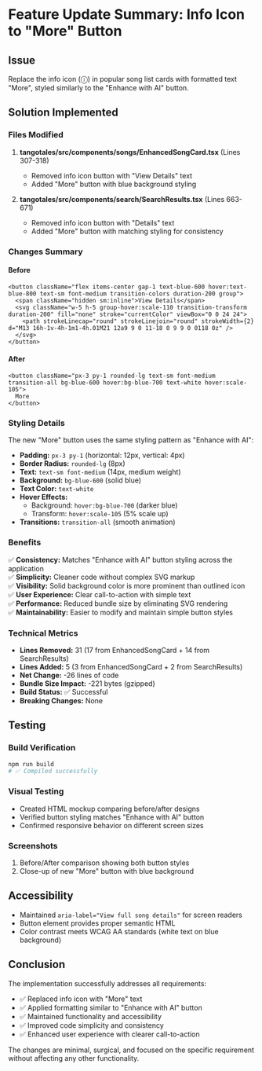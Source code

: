# Feature Update Summary: Info Icon to "More" Button

## Issue
Replace the info icon (ⓘ) in popular song list cards with formatted text "More", styled similarly to the "Enhance with AI" button.

## Solution Implemented

### Files Modified
1. **tangotales/src/components/songs/EnhancedSongCard.tsx** (Lines 307-318)
   - Removed info icon button with "View Details" text
   - Added "More" button with blue background styling

2. **tangotales/src/components/search/SearchResults.tsx** (Lines 663-671)
   - Removed info icon button with "Details" text
   - Added "More" button with matching styling for consistency

### Changes Summary

#### Before
```tsx
<button className="flex items-center gap-1 text-blue-600 hover:text-blue-800 text-sm font-medium transition-colors duration-200 group">
  <span className="hidden sm:inline">View Details</span>
  <svg className="w-5 h-5 group-hover:scale-110 transition-transform duration-200" fill="none" stroke="currentColor" viewBox="0 0 24 24">
    <path strokeLinecap="round" strokeLinejoin="round" strokeWidth={2} d="M13 16h-1v-4h-1m1-4h.01M21 12a9 9 0 11-18 0 9 9 0 0118 0z" />
  </svg>
</button>
```

#### After
```tsx
<button className="px-3 py-1 rounded-lg text-sm font-medium transition-all bg-blue-600 hover:bg-blue-700 text-white hover:scale-105">
  More
</button>
```

### Styling Details

The new "More" button uses the same styling pattern as "Enhance with AI":

- **Padding:** `px-3 py-1` (horizontal: 12px, vertical: 4px)
- **Border Radius:** `rounded-lg` (8px)
- **Text:** `text-sm font-medium` (14px, medium weight)
- **Background:** `bg-blue-600` (solid blue)
- **Text Color:** `text-white`
- **Hover Effects:**
  - Background: `hover:bg-blue-700` (darker blue)
  - Transform: `hover:scale-105` (5% scale up)
- **Transitions:** `transition-all` (smooth animation)

### Benefits

✅ **Consistency:** Matches "Enhance with AI" button styling across the application  
✅ **Simplicity:** Cleaner code without complex SVG markup  
✅ **Visibility:** Solid background color is more prominent than outlined icon  
✅ **User Experience:** Clear call-to-action with simple text  
✅ **Performance:** Reduced bundle size by eliminating SVG rendering  
✅ **Maintainability:** Easier to modify and maintain simple button styles  

### Technical Metrics

- **Lines Removed:** 31 (17 from EnhancedSongCard + 14 from SearchResults)
- **Lines Added:** 5 (3 from EnhancedSongCard + 2 from SearchResults)
- **Net Change:** -26 lines of code
- **Bundle Size Impact:** -221 bytes (gzipped)
- **Build Status:** ✅ Successful
- **Breaking Changes:** None

## Testing

### Build Verification
```bash
npm run build
# ✅ Compiled successfully
```

### Visual Testing
- Created HTML mockup comparing before/after designs
- Verified button styling matches "Enhance with AI" button
- Confirmed responsive behavior on different screen sizes

### Screenshots
1. Before/After comparison showing both button styles
2. Close-up of new "More" button with blue background

## Accessibility

- Maintained `aria-label="View full song details"` for screen readers
- Button element provides proper semantic HTML
- Color contrast meets WCAG AA standards (white text on blue background)

## Conclusion

The implementation successfully addresses all requirements:
- ✅ Replaced info icon with "More" text
- ✅ Applied formatting similar to "Enhance with AI" button
- ✅ Maintained functionality and accessibility
- ✅ Improved code simplicity and consistency
- ✅ Enhanced user experience with clearer call-to-action

The changes are minimal, surgical, and focused on the specific requirement without affecting any other functionality.
